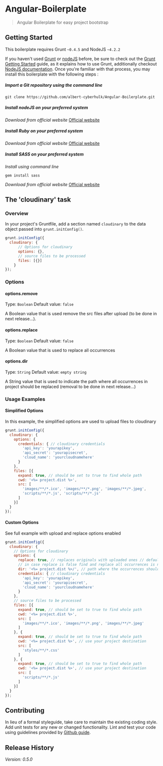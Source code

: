 # Angular-Boilerplate

> Angular Boilerplate for easy project bootstrap

## Getting Started
This boilerplate requires Grunt `~0.4.5` and NodeJS `~4.2.2`

If you haven't used [Grunt](http://gruntjs.com/) or [nodeJS](https://nodejs.org) before, be sure to check out the [Grunt Getting Started](http://gruntjs.com/getting-started) guide, as it explains how to use Grunt, additionally checkout [NodeJS documentation](https://nodejs.org/en/docs/). Once you're familiar with that process, you may install this boilerplate with the following steps :


##### Import a Git repository using the command line

```shell
git clone https://github.com/albert-cyberhulk/Angular-Boilerplate.git
```

#####  Install nodeJS on your preferred system

_Download from official website_ [Official website](https://nodejs.org/en/download/)

#####  Install Ruby on your preferred system

_Download from official website_ [Official website](https://www.ruby-lang.org/de/downloads/)

#####  Install SASS on your preferred system

_Install using command line_

```shell
gem install sass
```
_Download from official website_ [Official website](http://sass-lang.com/install)

## The 'cloudinary' task

### Overview
In your project's Gruntfile, add a section named `cloudinary` to the data object passed into `grunt.initConfig()`.

```js
grunt.initConfig({
  cloudinary: {
      // Options for cloudinary
      options: {},
      // source files to be processed
      files: [{}]
    }
});
```

### Options

#### options.remove
Type: `Boolean`
Default value: `false`

A Boolean value that is used remove the src files after upload (to be done in next release...).

#### options.replace
Type: `Boolean`
Default value: `false`

A Boolean value that is used to replace all occurrences

#### options.dir
Type: `String`
Default value: `empty string`

A String value that is used to indicate the path where all occurrences in project should be replaced (removal to be done in next release...)

### Usage Examples

#### Simplified Options
In this example, the simplified options are used to upload files to cloudinary

```js
grunt.initConfig({
  cloudinary: {
    options: {
      credentials: { // cloudinary credentials
        'api_key': 'yourapikey',
        'api_secret': 'yourapisecret',
        'cloud_name': 'yourcloudnamehere'
      }
    },
    files: [{
      expand: true, // should be set to true to find whole path
      cwd: '<%= project.dist %>',
      src: [
        'images/**/*.ico', 'images/**/*.png', 'images/**/*.jpeg',
        'scripts/**/*.js', 'scripts/**/*.js'
      ]
    }]
  }
});
```

#### Custom Options
See full example with upload and replace options enabled

```js
grunt.initConfig({
  cloudinary: {
    // Options for cloudinary
    options: {
      replace: true, // replaces originals with uploaded ones // default false
      // in case replace is false find and replace all occurrences is not enabled
      dir: '<%= project.dist %>/', // path where the occurrences should be replaced // defaults to ""
      credentials: { // cloudinary credentials
        'api_key': 'yourapikey',
        'api_secret': 'yourapisecret',
        'cloud_name': 'yourcloudnamehere'
      }
    },
    // source files to be processed
    files: [{
      expand: true, // should be set to true to find whole path
      cwd: '<%= project.dist %>',
      src: [
        'images/**/*.ico', 'images/**/*.png', 'images/**/*.jpeg'
      ]
    }, {
      expand: true, // should be set to true to find whole path
      cwd: '<%= project.dist %>', // use your project destination
      src: [
        'styles/**/*.css'
      ]
    }, {
      expand: true, // should be set to true to find whole path
      cwd: '<%= project.dist %>', // use your project destination
      src: [
        'scripts/**/*.js'
      ]
    }]
  }
});
```

## Contributing
In lieu of a formal styleguide, take care to maintain the existing coding style. Add unit tests for any new or changed functionality. Lint and test your code using guidelines provided by [Github guide](https://guides.github.com/activities/contributing-to-open-source/).

## Release History
_Version: 0.5.0_
